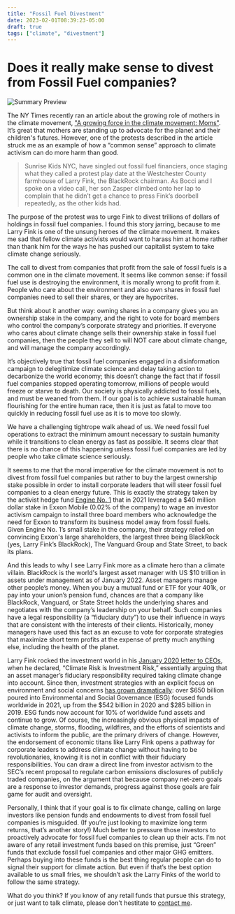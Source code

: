 ```yaml
---
title: "Fossil Fuel Divestment"
date: 2023-02-01T08:39:23-05:00
draft: true
tags: ["climate", "divestment"]
---
```


# Does it really make sense to divest from Fossil Fuel companies?

![Summary Preview](/images/earth_scales.webp)

The NY Times recently ran an article about the growing role of mothers in the climate movement, 
["A growing force in the climate movement: Moms"](https://www.nytimes.com/2022/03/11/climate/climate-change-moms-mothers.html). 
It’s great that mothers are standing up to advocate for the planet and their children's futures.  However, one of the 
protests described in the article struck me as an example of how a “common sense” approach to climate activism can do more 
harm than good.  

> Sunrise Kids NYC, have singled out fossil fuel financiers, once staging what they called a protest play date at the
> Westchester County farmhouse of Larry Fink, the BlackRock chairman. As Bocci and I spoke on a video call, her son Zasper 
> climbed onto her lap to complain that he didn’t get a chance to press Fink’s doorbell repeatedly, as the other kids had.

The purpose of the protest was to urge Fink to divest trillions of dollars of holdings in fossil fuel companies.  I found this 
story jarring, because to me Larry Fink is one of the unsung heroes of the climate movement.  It makes me sad that fellow 
climate activists would want to harass him at home rather than thank him for the ways he has pushed our capitalist system to 
take climate change seriously.

The call to divest from companies that profit from the sale of fossil fuels is a common one in the climate movement.  It seems 
like common sense: if fossil fuel use is destroying the environment, it is morally wrong to profit from it.  People who care 
about the environment and also own shares in fossil fuel companies need to sell their shares, or they are hypocrites.

But think about it another way: owning shares in a company gives you an ownership stake in the company, and the right to vote 
for board members who control the company’s corporate strategy and priorities.  If everyone who cares about climate change 
sells their ownership stake in fossil fuel companies, then the people they sell to will NOT care about climate change, and will 
manage the company accordingly.

It’s objectively true that fossil fuel companies engaged in a disinformation campaign to delegitimize climate science and delay 
taking action to decarbonize the world economy; this doesn’t change the fact that if fossil fuel companies stopped operating 
tomorrow, millions of people would freeze or starve to death.  Our society is physically addicted to fossil fuels, and must be 
weaned from  them.  If our goal is to achieve sustainable human flourishing for the entire human race, then it is just as fatal 
to move too quickly in reducing fossil fuel use as it is to move too slowly. 

We have a challenging tightrope walk ahead of us. We need fossil fuel operations to extract the minimum amount necessary to 
sustain humanity while it transitions to clean energy as fast as possible.  It seems clear that there is no chance of this 
happening unless fossil fuel companies are led by people who take climate science seriously. 

It seems to me that the moral imperative for the climate movement is not to divest from fossil fuel companies but rather to buy 
the largest ownership stake possible in order to install corporate leaders that will steer fossil fuel companies to a clean 
energy future.  This is exactly the strategy taken by the activist hedge fund [Engine No. 1](https://en.wikipedia.org/wiki/Engine_No._1) that in 2021 leveraged a $40 million  dollar stake in Exxon Mobile (0.02% of the company) to wage an investor activism campaign to install three board members who acknowledge the need for Exxon to transform its business model away from fossil fuels.  Given Engine No. 1’s small stake in the company, their strategy relied on convincing Exxon's large shareholders, the largest three being BlackRock (yes, Larry Fink’s BlackRock), The Vanguard Group and State Street, to back its plans.

And this leads to why I see Larry Fink more as a climate hero than a climate villain.  BlackRock is the world's largest asset manager with US $10 trillion in assets under management as of January 2022.  Asset managers manage other people’s money.  When you buy a mutual fund or ETF for your 401k, or pay into your union’s pension fund, chances are that a company like BlackRock, Vanguard, or State Street holds the underlying shares and negotiates with the company’s leadership on your behalf.  Such companies have a legal responsibility (a “fiduciary duty”) to use their influence in ways that are consistent with the interests of their clients.  Historically, money managers have used this fact as an excuse to vote for corporate strategies that maximize short term profits at the expense of pretty much anything else, including the health of the planet. 

Larry Fink rocked the investment world in his [January 2020 letter to CEOs](https://www.blackrock.com/us/individual/larry-fink-ceo-letter), when he declared, “Climate Risk is Investment Risk,” essentially arguing that an asset manager’s fiduciary responsibility required taking climate change into account.  Since then, investment strategies with an explicit focus on environment and social concerns [has grown dramatically](https://www.reuters.com/markets/us/how-2021-became-year-esg-investing-2021-12-23/): over $650 billion poured into Environmental and Social Governance (ESG) focused funds worldwide in 2021, up from the $542 billion in 2020 and $285 billion in 2019. ESG funds now account for 10% of worldwide fund assets and continue to grow.  Of course, the increasingly obvious physical impacts of climate change, storms, flooding, wildfires,  and the efforts of scientists and activists to inform the public, are the primary drivers of change.  However, the endorsement of economic titans like Larry Fink opens a pathway for corporate leaders to address climate change without having to be revolutionaries, knowing it is not in conflict with their fiduciary responsibilities.   You can draw a direct line from investor activism to the SEC’s recent proposal to regulate carbon emissions disclosures of publicly traded companies, on the argument that because company net-zero goals are a response to investor demands, progress against those goals are fair game for audit and oversight.

Personally, I think that if your goal is to fix climate change, calling on large investors like pension funds and endowments to divest from fossil fuel companies is misguided. (If you’re just looking to maximize long term returns, that’s another story!)   Much better to pressure those investors to proactively advocate for fossil fuel companies to clean up their acts.  I’m not aware of any retail investment funds based on this premise, just “Green” funds that exclude fossil fuel companies and other major GHG emitters.  Perhaps buying into these funds is the best thing regular people can do to signal their support for climate action.  But even if that’s the best option available to us small fries, we shouldn’t ask the Larry Finks of the world to follow the same strategy.

What do you think?  If you know of any retail funds that pursue this strategy, or just want to talk climate, please 
don't hestitate to [contact me](/contact/).


